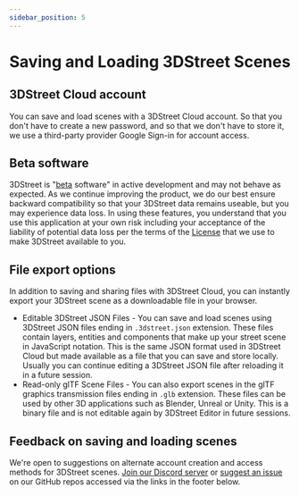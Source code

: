 ```yaml
---
sidebar_position: 5
---
```


# Saving and Loading 3DStreet Scenes

## 3DStreet Cloud account

You can save and load scenes with a 3DStreet Cloud account. So that you don't have to create a new password, and so that we don't have to store it, we use a third-party provider Google Sign-in for account access.

## Beta software

3DStreet is "[beta](https://en.wikipedia.org/wiki/Software_release_life_cycle#Beta) software" in active development and may not behave as expected. As we continue improving the product, we do our best ensure backward compatibility so that your 3DStreet data remains useable, but you may experience data loss. In using these features, you understand that you use this application at your own risk including your acceptance of the liability of potential data loss per the terms of the [License](https://github.com/3DStreet/3dstreet/blob/main/LICENSE) that we use to make 3DStreet available to you.

## File export options
In addition to saving and sharing files with 3DStreet Cloud, you can instantly export your 3DStreet scene as a downloadable file in your browser.

* Editable 3DStreet JSON Files - You can save and load scenes using 3DStreet JSON files ending in `.3dstreet.json` extension. These files contain layers, entities and components that make up your street scene in JavaScript notation. This is the same JSON format used in 3DStreet Cloud but made available as a file that you can save and store locally. Usually you can continue editing a 3DStreet JSON file after reloading it in a future session.
* Read-only glTF Scene Files - You can also export scenes in the glTF graphics transmission files ending in `.glb` extension. These files can be used by other 3D applications such as Blender, Unreal or Unity. This is a binary file and is not editable again by 3DStreet Editor in future sessions.

## Feedback on saving and loading scenes

We're open to suggestions on alternate account creation and access methods for 3DStreet scenes. [Join our Discord server](https://discord.com/invite/VN242sx9qu) or [suggest an issue](https://github.com/3dstreet/3dstreet/issues/new) on our GitHub repos accessed via the links in the footer below.
